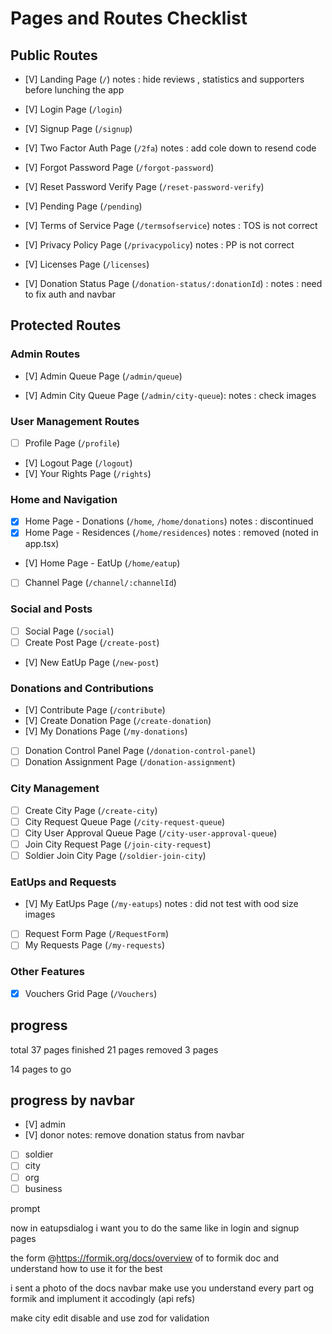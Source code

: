 # Pages and Routes Checklist

## Public Routes

- [V] Landing Page (`/`) notes : hide reviews , statistics and supporters before lunching the app
- [V] Login Page (`/login`)
- [V] Signup Page (`/signup`)
- [V] Two Factor Auth Page (`/2fa`) notes : add cole down to resend code
- [V] Forgot Password Page (`/forgot-password`)
- [V] Reset Password Verify Page (`/reset-password-verify`)
- [V] Pending Page (`/pending`)

- [V] Terms of Service Page (`/termsofservice`) notes : TOS is not correct
- [V] Privacy Policy Page (`/privacypolicy`) notes : PP is not correct
- [V] Licenses Page (`/licenses`)

- [V] Donation Status Page (`/donation-status/:donationId`) : notes : need to fix auth and navbar

## Protected Routes

### Admin Routes

- [V] Admin Queue Page (`/admin/queue`)

- [V] Admin City Queue Page (`/admin/city-queue`): notes : check images

### User Management Routes

- [ ] Profile Page (`/profile`)
- [V] Logout Page (`/logout`)
- [V] Your Rights Page (`/rights`)

### Home and Navigation

- [x] Home Page - Donations (`/home`, `/home/donations`) notes : discontinued
- [x] Home Page - Residences (`/home/residences`) notes : removed (noted in app.tsx)
- [V] Home Page - EatUp (`/home/eatup`)
- [ ] Channel Page (`/channel/:channelId`)


### Social and Posts

- [ ] Social Page (`/social`)
- [ ] Create Post Page (`/create-post`)
- [V] New EatUp Page (`/new-post`)

### Donations and Contributions

- [V] Contribute Page (`/contribute`)
- [V] Create Donation Page (`/create-donation`)
- [V] My Donations Page (`/my-donations`)
- [ ] Donation Control Panel Page (`/donation-control-panel`)
- [ ] Donation Assignment Page (`/donation-assignment`)

### City Management

- [ ] Create City Page (`/create-city`)
- [ ] City Request Queue Page (`/city-request-queue`)
- [ ] City User Approval Queue Page (`/city-user-approval-queue`)
- [ ] Join City Request Page (`/join-city-request`)
- [ ] Soldier Join City Page (`/soldier-join-city`)

### EatUps and Requests

- [V] My EatUps Page (`/my-eatups`) notes : did not test with ood size images
- [ ] Request Form Page (`/RequestForm`)
- [ ] My Requests Page (`/my-requests`)

### Other Features

- [x] Vouchers Grid Page (`/Vouchers`)

## progress

total 37 pages
finished 21 pages
removed 3 pages

14 pages to go

## progress by navbar
- [V] admin
- [V] donor notes: remove donation status from navbar
- [ ] soldier
- [ ] city
- [ ] org
- [ ] business

prompt

now in eatupsdialog i want you to do the same like in login and signup pages

the form @https://formik.org/docs/overview
of to formik doc and understand how to use it for the best

i sent a photo of the docs navbar make use you understand every part og formik and implument it accodingly (api refs)

make city edit disable
and use zod for validation
